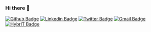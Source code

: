 ### Hi there 👋

[![Github Badge](https://img.shields.io/badge/-Github-000?style=flat-square&logo=Github&logoColor=white&link=https://github.com/HarisSpahija)](https://github.com/HarisSpahija)
[![Linkedin Badge](https://img.shields.io/badge/-LinkedIn-blue?style=flat-square&logo=Linkedin&logoColor=white&link=https://www.linkedin.com/in/hspahija/)](https://www.linkedin.com/in/hspahija/)
[![Twitter Badge](https://img.shields.io/badge/-Twitter-1ca0f1?style=flat-square&labelColor=1ca0f1&logo=twitter&logoColor=white&link=https://twitter.com/spahija_haris)](https://twitter.com/spahija_haris)
[![Gmail Badge](https://img.shields.io/badge/-Gmail-c14438?style=flat-square&logo=Gmail&logoColor=white&link=mailto:haris.spahija@gmail.com)](mailto:haris.spahija@gmail.com)
[![HybrIT Badge](https://img.shields.io/badge/Working%20At-HybrIT-orange)](https://hybrit.org)
<!--
**HarisSpahija/HarisSpahija** is a ✨ _special_ ✨ repository because its `README.md` (this file) appears on your GitHub profile.

Here are some ideas to get you started:

- 🔭 I’m currently working on ...
- 🌱 I’m currently learning ...
- 👯 I’m looking to collaborate on ...
- 🤔 I’m looking for help with ...
- 💬 Ask me about ...
- 📫 How to reach me: ...
- 😄 Pronouns: ...
- ⚡ Fun fact: ...
-->
